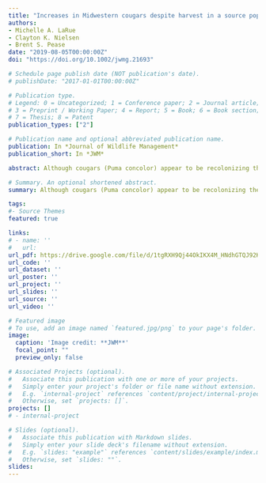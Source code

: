```yaml
---
title: "Increases in Midwestern cougars despite harvest in a source population"
authors:
- Michelle A. LaRue
- Clayton K. Nielsen
- Brent S. Pease
date: "2019-08-05T00:00:00Z"
doi: "https://doi.org/10.1002/jwmg.21693"

# Schedule page publish date (NOT publication's date).
# publishDate: "2017-01-01T00:00:00Z"

# Publication type.
# Legend: 0 = Uncategorized; 1 = Conference paper; 2 = Journal article;
# 3 = Preprint / Working Paper; 4 = Report; 5 = Book; 6 = Book section;
# 7 = Thesis; 8 = Patent
publication_types: ["2"]

# Publication name and optional abbreviated publication name.
publication: In *Journal of Wildlife Management*
publication_short: In *JWM*

abstract: Although cougars (Puma concolor) appear to be recolonizing the Midwestern U.S., there is concern that hunting in source populations (primarily the Black Hills) may prevent cougars from dispersing eastward. We used carcass data of cougars (n =147 carcasses at known locations, of which 111 were of known sex) in the Midwest collected during 1990-2015 to quantify whether cougar hunting in the Black Hills affected cougar distribution and presence in the Midwest. We separated carcass data into 2 time periods: before hunting in the Black Hills (hereafter, pre-hunt; 1990-2004) and after hunting (hereafter post-hunt; 2005-2015). We hypothesized that if hunting indeed prevented dispersal into the Midwest, cougar distribution would be random and their presence less, relative to the pre-hunt period. We also were interested in the change in the sex of carcasses over time, given the importance of that demographic metric to the potential establishment of viable populations. During the pre-hunt period, 25 carcasses were dispersed randomly in the Midwest (Moran’s I = -0.028, P = 0.969). However, during the post-hunt period, we found nearly 4 times the number of carcasses in the Midwest (n = 86) that were significantly clustered (Moran’s I = 0.22, P < 0.0001), and a greater proportion of females (pre-hunt n = 6 (24%); post-hunt n = 27 (31%)). Relative to the pre-hunt period, we observed a 460 km northward shift in the directional distribution of carcass locations during the post-hunt period. These findings do not support the idea that cougar hunting in the Black Hills has prevented cougar presence from increasing in the Midwest. Alternatively, we suggest the potential for immigration from cougar populations farther to the west as an explanation for the increase in cougar presence (particularly females) confirmed in the Midwest after the initiation of cougar hunting in the Black Hills. 

# Summary. An optional shortened abstract.
summary: Although cougars (Puma concolor) appear to be recolonizing the midwestern United States, there is concern that hunting in source populations may prevent cougars from dispersing eastward. We use carcass data of cougars in the Midwest collected during 1990–2015 to quantify whether cougar hunting in the Black Hills affected cougar distribution and presence in the Midwest.

tags:
#- Source Themes
featured: true

links:
# - name: ''
#   url: 
url_pdf: https://drive.google.com/file/d/1tgRXH9Qj44OkIKX4M_HNdhGTQJ92Ksu_/view?usp=sharing
url_code: ''
url_dataset: ''
url_poster: ''
url_project: ''
url_slides: ''
url_source: ''
url_video: ''

# Featured image
# To use, add an image named `featured.jpg/png` to your page's folder. 
image:
  caption: 'Image credit: **JWM**'
  focal_point: ""
  preview_only: false

# Associated Projects (optional).
#   Associate this publication with one or more of your projects.
#   Simply enter your project's folder or file name without extension.
#   E.g. `internal-project` references `content/project/internal-project/index.md`.
#   Otherwise, set `projects: []`.
projects: []
# - internal-project

# Slides (optional).
#   Associate this publication with Markdown slides.
#   Simply enter your slide deck's filename without extension.
#   E.g. `slides: "example"` references `content/slides/example/index.md`.
#   Otherwise, set `slides: ""`.
slides:
---
```


